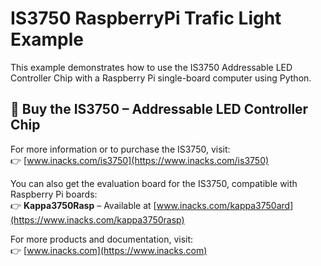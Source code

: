 # IS3750 RaspberryPi Trafic Light Example

This example demonstrates how to use the IS3750 Addressable LED Controller Chip with a Raspberry Pi single-board computer using Python. 

## 🛒 Buy the IS3750 – Addressable LED Controller Chip

For more information or to purchase the IS3750, visit:  
👉 [www.inacks.com/is3750](https://www.inacks.com/is3750)

You can also get the evaluation board for the IS3750, compatible with Raspberry Pi boards:  
👉 **Kappa3750Rasp** – Available at [www.inacks.com/kappa3750ard](https://www.inacks.com/kappa3750rasp)

For more products and documentation, visit:  
👉 [www.inacks.com](https://www.inacks.com)

